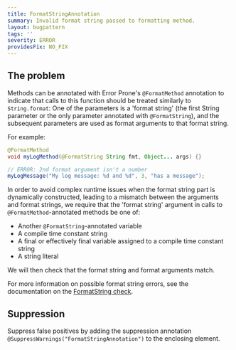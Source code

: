 ```yaml
---
title: FormatStringAnnotation
summary: Invalid format string passed to formatting method.
layout: bugpattern
tags: ''
severity: ERROR
providesFix: NO_FIX
---
```


<!--
*** AUTO-GENERATED, DO NOT MODIFY ***
To make changes, edit the @BugPattern annotation or the explanation in docs/bugpattern.
-->

## The problem
Methods can be annotated with Error Prone's `@FormatMethod` annotation to
indicate that calls to this function should be treated similarly to
`String.format`: One of the parameters is a 'format string' (the first String
parameter or the only parameter annotated with `@FormatString`), and the
subsequent parameters are used as format arguments to that format string.

For example:

```java
@FormatMethod
void myLogMethod(@FormatString String fmt, Object... args) {}

// ERROR: 2nd format argument isn't a number
myLogMessage("My log message: %d and %d", 3, "has a message");
```

In order to avoid complex runtime issues when the format string part is
dynamically constructed, leading to a mismatch between the arguments and format
strings, we require that the 'format string' argument in calls to
`@FormatMethod`-annotated methods be one of:

*   Another `@FormatString`-annotated variable
*   A compile time constant string
*   A final or effectively final variable assigned to a compile time constant
    string
*   A string literal

We will then check that the format string and format arguments match.

For more information on possible format string errors, see the documentation on
the [FormatString check](FormatString).

## Suppression
Suppress false positives by adding the suppression annotation `@SuppressWarnings("FormatStringAnnotation")` to the enclosing element.
